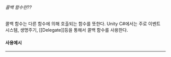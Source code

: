 ###### 콜백 함수란??
콜백 함수는 다른 함수에 의해 호출되는 함수를 뜻한다.
Unity C#에서는 주로 이벤트 시스템, 생명주기, [[Delegate]]등을 통해서 콜백 함수를 사용한다.


#### 사용예시
---
